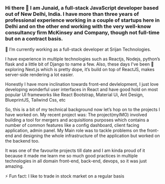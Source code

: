 ### Hi there 👋 I am Junaid, a full-stack JavaScript developer based out of New Delhi, India. I have more than three years of professional experience working in a couple of startups here in Delhi and on the other end working with the very well-know consultancy firm McKinsey and Company, though not full-time but on a contract basis. 

🔭 I’m currently working as a full-stack developer at Srijan Technologies.

I have experience in multiple technologies such as Reactjs, Nodejs, python’s flask and a little bit of Django to name a few. Also, these days I've been 🌱 exploring  Next.js which is pretty dope, it’s build on top of ReactJS, makes server-side rendering a lot easier.

Honestly I have more inclination towards front-end devlelopment, I just love developing wonderful user interfaces in React and have good hold on most popular UI frameworks like React Bootstrap, Material Ui, Ant Design, BlueprintJS, Tailwind Css, etc

So, this is a bit of my technical background now let’s hop on to the projects I have worked on.
My recent project was:
The project(myIMO) involved building a tool for mergers and acquisitions purposes which contains a number of common features like a config dashboard, client facing application, admin panel. My Main role was to tackle problems on the front-end and designing the whole infrastructure of the application but worked on the backend too.

It was one of the favourite projects till date and I am kinda proud of it because it made me learn me so much good practices in multiple technologies in all domain front-end, back-end, devops, so it was just amazing. 

⚡ Fun fact: I like to trade in stock market on a regular basis
<!--
**JustJunaid/JustJunaid** is a ✨ _special_ ✨ repository because its `README.md` (this file) appears on your GitHub profile.

Here are some ideas to get you started:

- 👯 I’m looking to collaborate on ...
- 🤔 I’m looking for help with ...
- 💬 Ask me about ...
- 📫 How to reach me: ...
- 😄 Pronouns: ...
- 
-->
